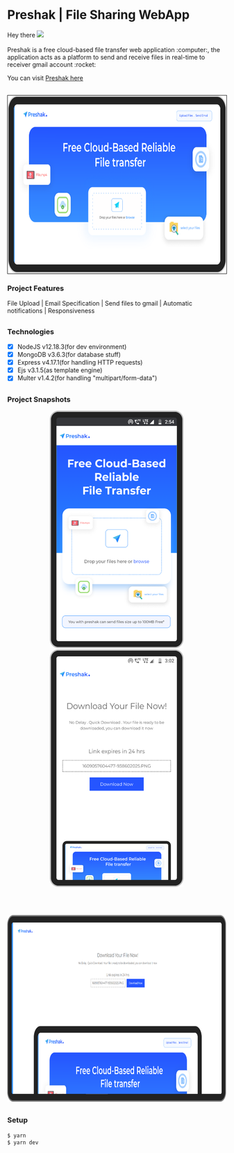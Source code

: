 <h1>Preshak | File Sharing WebApp</h1>
<p>Hey there <img src="https://media.giphy.com/media/hvRJCLFzcasrR4ia7z/giphy.gif" width="25px"><br/><br/>Preshak is a free cloud-based file transfer web application :computer:, the application acts as a platform to send and receive files in real-time to receiver gmail account :rocket:</p> You can visit <a href="https://preshak-filesharingapp.herokuapp.com/">Preshak here</a><br/><br/>
<p align="center">
<img src="https://github.com/SanjeevYadavcr7/Preshak-FileSharing/blob/main/UI-Preshak.png" width="700px" height="410px" align="center" style="border:1px solid" alt="Godam"></p>
<h3>Project Features</h3>
File Upload | Email Specification | Send files to gmail | Automatic notifications | Responsiveness

## <h3> Technologies </h3>
- [x] NodeJS v12.18.3(for dev environment) <br/>
- [x] MongoDB v3.6.3(for database stuff) <br/>
- [x] Express v4.17.1(for handling HTTP requests) <br/>
- [x] Ejs v3.1.5(as template engine)<br/>
- [x] Multer v1.4.2(for handling "multipart/form-data") <br/>

## <h3>Project Snapshots</h3>
<p align="center">
<img src="https://github.com/SanjeevYadavcr7/Preshak-FileSharing/blob/main/mobile-preshak3.png" width="308px" height="547px" hspace="40">
<img src="https://github.com/SanjeevYadavcr7/Preshak-FileSharing/blob/main/mobile-preshak2.png" width="308px" height="547px" hspace="40"> 
</p>
<br/>
<br/>
<p align="center">
<img src="https://github.com/SanjeevYadavcr7/Preshak-FileSharing/blob/main/desktop-preshak.png" width="800px" height="430px"></p>

## <h3>Setup</h3>
```
$ yarn
$ yarn dev
```

